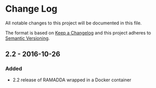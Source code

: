 # Change Log
All notable changes to this project will be documented in this file.

The format is based on [Keep a Changelog](http://keepachangelog.com/)
and this project adheres to [Semantic Versioning](http://semver.org/).


## 2.2 - 2016-10-26
### Added
- 2.2 release of RAMADDA wrapped in a Docker container
